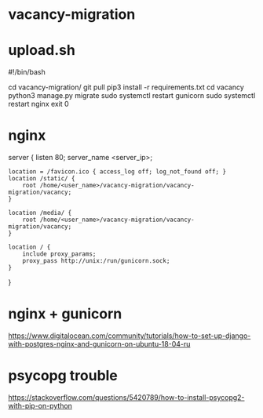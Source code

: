 # vacancy-migration

# upload.sh
#!/bin/bash

cd vacancy-migration/
git pull
pip3 install -r requirements.txt
cd vacancy
python3 manage.py migrate
sudo systemctl restart gunicorn
sudo systemctl restart nginx
exit 0

# nginx
server {
    listen 80;
    server_name <server_ip>;

    location = /favicon.ico { access_log off; log_not_found off; }
    location /static/ {
        root /home/<user_name>/vacancy-migration/vacancy-migration/vacancy;
    }

    location /media/ {
        root /home/<user_name>/vacancy-migration/vacancy-migration/vacancy;
    }

    location / {
        include proxy_params;
        proxy_pass http://unix:/run/gunicorn.sock;
    }
}

# nginx + gunicorn
https://www.digitalocean.com/community/tutorials/how-to-set-up-django-with-postgres-nginx-and-gunicorn-on-ubuntu-18-04-ru

# psycopg trouble
https://stackoverflow.com/questions/5420789/how-to-install-psycopg2-with-pip-on-python
